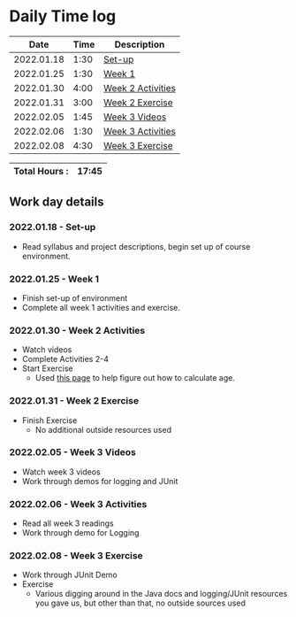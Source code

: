 # Daily Time log

| Date       | Time | Description               |
|------------|------|---------------------------|
| 2022.01.18 | 1:30 | [Set-up](#001)            |
| 2022.01.25 | 1:30 | [Week 1](#002)            |
| 2022.01.30 | 4:00 | [Week 2 Activities](#003) |
| 2022.01.31 | 3:00 | [Week 2 Exercise](#004)   |
| 2022.02.05 | 1:45 | [Week 3 Videos](#005)     |
| 2022.02.06 | 1:30 | [Week 3 Activities](#006) |
| 2022.02.08 | 4:30 | [Week 3 Exercise](#007)   |


| Total Hours : | 17:45 |
|:--------------|------:|

## Work day details

### <a id="001"></a>2022.01.18 - Set-up
- Read syllabus and project descriptions, begin set up of course environment.

### <a id="002"></a>2022.01.25 - Week 1
- Finish set-up of environment
- Complete all week 1 activities and exercise.

### <a id="003"></a>2022.01.30 - Week 2 Activities
- Watch videos
- Complete Activities 2-4
- Start Exercise
  - Used [this page](https://stackoverflow.com/questions/1116123/how-do-i-calculate-someones-age-in-java) to help 
    figure out how to calculate age.

### <a id="004"></a>2022.01.31 - Week 2 Exercise
- Finish Exercise
  - No additional outside resources used

### <a id="005"></a>2022.02.05 - Week 3 Videos
- Watch week 3 videos
- Work through demos for logging and JUnit

### <a id="006"></a>2022.02.06 - Week 3 Activities
- Read all week 3 readings
- Work through demo for Logging

### <a id="007"></a>2022.02.08 - Week 3 Exercise
- Work through JUnit Demo
- Exercise
  - Various digging around in the Java docs and logging/JUnit resources you gave us, but other than that, no outside 
    sources used




